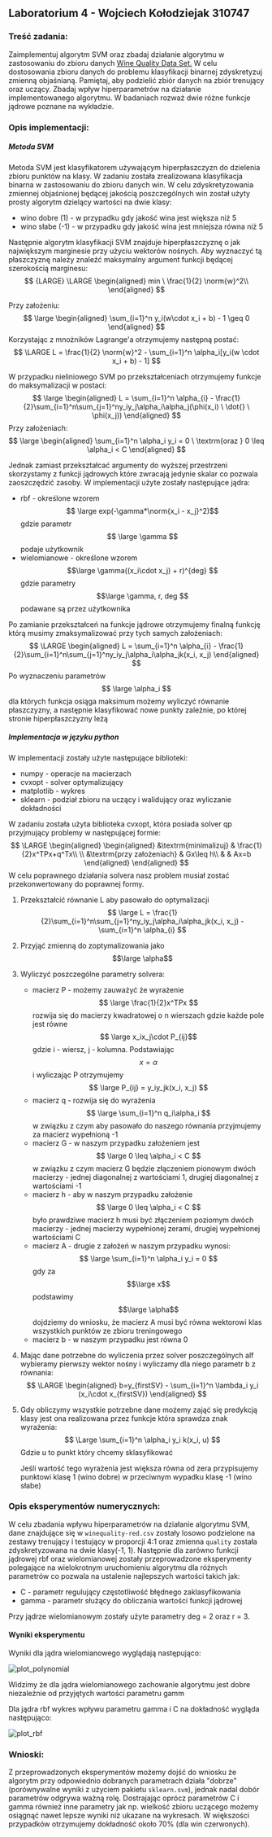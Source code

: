 ## Laboratorium 4 - Wojciech Kołodziejak 310747

### Treść zadania:

Zaimplementuj algorytm SVM oraz zbadaj działanie algorytmu w zastosowaniu do zbioru danych [Wine Quality Data Set.](https://archive.ics.uci.edu/ml/datasets/wine+quality) W celu dostosowania zbioru danych do problemu klasyfikacji binarnej zdyskretyzuj zmienną objaśnianą. Pamiętaj, aby podzielić zbiór danych na zbiór trenujący oraz uczący.
Zbadaj wpływ hiperparametrów na działanie implementowanego algorytmu. W badaniach rozważ dwie różne funkcje jądrowe poznane na wykładzie.

### Opis implementacji:

##### Metoda SVM

Metoda SVM jest klasyfikatorem używającym hiperpłaszczyzn do dzielenia zbioru punktów na klasy. W zadaniu została zrealizowana klasyfikacja binarna w zastosowaniu do zbioru danych win. W celu zdyskretyzowania zmiennej objaśnionej będącej jakością poszczególnych win został użyty prosty algorytm dzielący wartości na dwie klasy:

* wino dobre (1) - w przypadku gdy jakość wina jest większa niż  5
* wino słabe (-1) - w przypadku gdy jakość wina jest mniejsza równa niż 5

Następnie algorytm klasyfikacji SVM znajduje hiperpłaszczyznę o jak największym marginesie przy użyciu wektorów nośnych. Aby wyznaczyć tą płaszczyznę należy znaleźć maksymalny argument funkcji będącej szerokością marginesu:
$$ {LARGE}
\LARGE
\begin{aligned}
min \ \frac{1}{2} \norm{w}^2\\
\end{aligned}
$$


Przy założeniu:
$$
\large
\begin{aligned}
\sum_{i=1}^n y_i(w\cdot x_i + b) - 1 \geq 0
\end{aligned}
$$
Korzystając z mnożników Lagrange'a otrzymujemy następną postać:
$$
\LARGE
L = \frac{1}{2} \norm{w}^2 - \sum_{i=1}^n \alpha_i[y_i(w \cdot x_i + b) - 1]
$$




W przypadku nieliniowego SVM po przekształceniach otrzymujemy funkcje do maksymalizacji w postaci:
$$
\large
\begin{aligned}
L = \sum_{i=1}^n \alpha_{i} - \frac{1}{2}\sum_{i=1}^n\sum_{j=1}^ny_iy_j\alpha_i\alpha_j(\phi(x_i) \ \dot{} \ \phi(x_j))
\end{aligned}
$$
Przy założeniach:
$$
\large
\begin{aligned}
\sum_{i=1}^n \alpha_i y_i = 0 \ \textrm{oraz } 0 \leq \alpha_i < C
\end{aligned}
$$


Jednak zamiast przekształcać argumenty do wyższej przestrzeni skorzystamy z funkcji jądrowych które zwracają jedynie skalar co pozwala zaoszczędzić zasoby. W implementacji użyte zostały następujące jądra:

* rbf - określone wzorem $$ \large exp(-\gamma*\norm{x_i - x_j}^2)$$ gdzie parametr $$ \large \gamma $$ podaje użytkownik
* wielomianowe - określone wzorem $$\large \gamma((x_i\cdot x_j) + r)^{deg} $$   gdzie parametry $$\large \gamma, r, deg $$ podawane są przez użytkownika

Po zamianie przekształceń na funkcje jądrowe otrzymujemy finalną funkcję którą musimy zmaksymalizować przy tych samych założeniach:
$$
\LARGE
\begin{aligned}
L = \sum_{i=1}^n \alpha_{i} - \frac{1}{2}\sum_{i=1}^n\sum_{j=1}^ny_iy_j\alpha_i\alpha_jk(x_i, x_j)
\end{aligned}
$$
Po wyznaczeniu parametrów $$ \large \alpha_i $$ dla których funkcja osiąga maksimum możemy wyliczyć równanie płaszczyzny, a następnie klasyfikować nowe punkty zależnie, po której stronie hiperpłaszczyzny leżą

##### Implementacja w języku python

W implementacji zostały użyte następujące biblioteki:

* numpy - operacje na macierzach
* cvxopt - solver optymalizujący
* matplotlib - wykres
* sklearn - podział zbioru na uczący i walidujący oraz wyliczanie dokładności 

W zadaniu została użyta biblioteka cvxopt, która posiada solver qp przyjmujący problemy w następującej formie:
$$
\LARGE
\begin{aligned}
\begin{aligned}
&\textrm{minimalizuj} & \frac{1}{2}x^TPx+q^Tx\\
\\
&\textrm{przy założeniach} & Gx\leq h\\
& & Ax=b
\end{aligned}
\end{aligned}
$$
W celu poprawnego działania solvera nasz problem musiał zostać przekonwertowany do poprawnej formy.

1. Przekształcić równanie L aby pasowało do optymalizacji $$ \large L = \frac{1}{2}\sum_{i=1}^n\sum_{j=1}^ny_iy_j\alpha_i\alpha_jk(x_i, x_j) - \sum_{i=1}^n \alpha_{i} $$
2. Przyjąć zmienną do zoptymalizowania jako $$\large \alpha$$
3. Wyliczyć poszczególne parametry solvera:
   * macierz P - możemy zauważyć że wyrażenie $$ \large \frac{1}{2}x^TPx $$ rozwija się do macierzy kwadratowej o n wierszach gdzie każde pole jest równe $$ \large x_ix_j\cdot P_{ij}$$ gdzie i - wiersz, j - kolumna. Podstawiając $$ x = \alpha $$  i wyliczając P otrzymujemy $$ \large P_{ij} = y_iy_jk(x_i, x_j) $$
   * macierz q - rozwija się do wyrażenia $$ \large \sum_{i=1}^n q_i\alpha_i $$ w związku z czym aby pasowało do naszego równania przyjmujemy za macierz wypełnioną -1
   * macierz G - w naszym przypadku założeniem jest $$ \large 0 \leq \alpha_i < C $$ w związku z czym macierz G będzie złączeniem pionowym dwóch macierzy - jednej diagonalnej z wartościami 1, drugiej diagonalnej z wartościami -1
   * macierz h - aby w naszym przypadku założenie $$ \large 0 \leq \alpha_i < C $$ było prawdziwe macierz h musi być złączeniem poziomym dwóch macierzy - jednej  macierzy wypełnionej zerami, drugiej wypełnionej wartościami C
   * macierz A - drugie z założeń w naszym przypadku wynosi: $$ \large \sum_{i=1}^n \alpha_i y_i = 0 $$ gdy za $$\large x$$ podstawimy $$\large \alpha$$ dojdziemy do wniosku, że macierz A musi być równa wektorowi klas wszystkich punktów ze zbioru treningowego 
   * macierz b - w naszym przypadku jest równa 0

 4. Mając dane potrzebne do wyliczenia przez solver poszczególnych alf wybieramy pierwszy wektor nośny i wyliczamy dla niego parametr b z równania:
    $$
    \LARGE
    \begin{aligned}
    b=y_{firstSV} - \sum_{i=1}^n \lambda_i y_i (x_i\cdot x_{firstSV})
    \end{aligned}
    $$

 5. Gdy obliczymy wszystkie potrzebne dane możemy zająć się predykcją klasy jest ona realizowana przez funkcje która sprawdza znak wyrażenia:
    $$
    \Large
    \sum_{i=1}^n \alpha_i y_i k(x_i, u)
    $$
    Gdzie u to punkt który chcemy sklasyfikować

    Jeśli wartość tego wyrażenia jest większa równa od zera przypisujemy punktowi klasę 1 (wino dobre) w przeciwnym wypadku klasę -1 (wino słabe)

### Opis eksperymentów numerycznych:

W celu zbadania wpływu hiperparametrów na działanie algorytmu SVM, dane znajdujące się w `winequality-red.csv` zostały losowo podzielone na zestawy trenujący i testujący w proporcji 4:1 oraz zmienna `quality` została zdyskretyzowana na dwie klasy(-1, 1). Następnie dla zarówno funkcji jądrowej rbf oraz wielomianowej zostały przeprowadzone eksperymenty polegające na wielokrotnym uruchomieniu algorytmu dla różnych parametrów co pozwala na ustalenie najlepszych wartości takich jak: 

* C - parametr regulujący częstotliwość błędnego zaklasyfikowania 
* gamma - parametr służący do obliczania wartości funkcji jądrowej 

Przy jądrze wielomianowym zostały użyte parametry deg = 2 oraz r = 3.

#### Wyniki eksperymentu

Wyniki dla jądra wielomianowego wyglądają następująco:

![plot_polynomial](/home/wojtek/Documents/Studia/sem3/plot_polynomial.png)

Widzimy że dla jądra wielomianowego zachowanie algorytmu jest dobre niezależnie od przyjętych wartości parametru gamm

Dla jądra rbf wykres wpływu parametru gamma i C na dokładność wygląda następująco:

![plot_rbf](/home/wojtek/Documents/Studia/sem3/WSI/lab_04/plot_rbf.png)

### Wnioski:

Z przeprowadzonych eksperymentów możemy dojść do wniosku że algorytm przy odpowiednio dobranych parametrach działa "dobrze" (porównywalne wyniki z użyciem pakietu `sklearn.svm`), jednak nadal dobór parametrów odgrywa ważną rolę. Dostrajając oprócz parametrów C i gamma również inne parametry jak np. wielkość zbioru uczącego możemy osiągnąć nawet lepsze wyniki niż ukazane na wykresach. W większości przypadków otrzymujemy dokładność około 70% (dla win czerwonych). 

